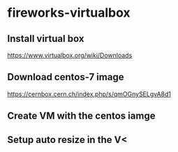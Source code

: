 # fireworks-virtualbox
## Install virtual box

https://www.virtualbox.org/wiki/Downloads

## Download centos-7 image 
https://cernbox.cern.ch/index.php/s/qmOGnySELgvA8d1

## Create VM with the centos iamge

## Setup auto resize in the V<
